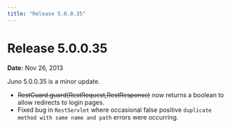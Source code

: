 ```yaml
---
title: "Release 5.0.0.35"
---
```


# Release 5.0.0.35

**Date:** Nov 26, 2013

Juno 5.0.0.35 is a minor update.

- ~~RestGuard.guard(RestRequest,RestResponse)~~ now returns a boolean to allow redirects to login pages.
- Fixed bug in `RestServlet` where occasional false positive `duplicate method with same name and path` errors were occurring.